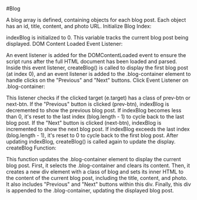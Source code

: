 #Blog

A blog array is defined, containing objects for each blog post. Each object has an id, title, content, and photo URL.
Initialize Blog Index:

indexBlog is initialized to 0. This variable tracks the current blog post being displayed.
DOM Content Loaded Event Listener:

An event listener is added for the DOMContentLoaded event to ensure the script runs after the full HTML document has been loaded and parsed.
Inside this event listener, createBlog() is called to display the first blog post (at index 0), and an event listener is added to the .blog-container element to handle clicks on the "Previous" and "Next" buttons.
Click Event Listener on .blog-container:

This listener checks if the clicked target (e.target) has a class of prev-btn or next-btn.
If the "Previous" button is clicked (prev-btn), indexBlog is decremented to show the previous blog post. If indexBlog becomes less than 0, it's reset to the last index (blog.length - 1) to cycle back to the last blog post.
If the "Next" button is clicked (next-btn), indexBlog is incremented to show the next blog post. If indexBlog exceeds the last index (blog.length - 1), it's reset to 0 to cycle back to the first blog post.
After updating indexBlog, createBlog() is called again to update the display.
createBlog Function:

This function updates the .blog-container element to display the current blog post.
First, it selects the .blog-container and clears its content.
Then, it creates a new div element with a class of blog and sets its inner HTML to the content of the current blog post, including the title, content, and photo. It also includes "Previous" and "Next" buttons within this div.
Finally, this div is appended to the .blog-container, updating the displayed blog post.
